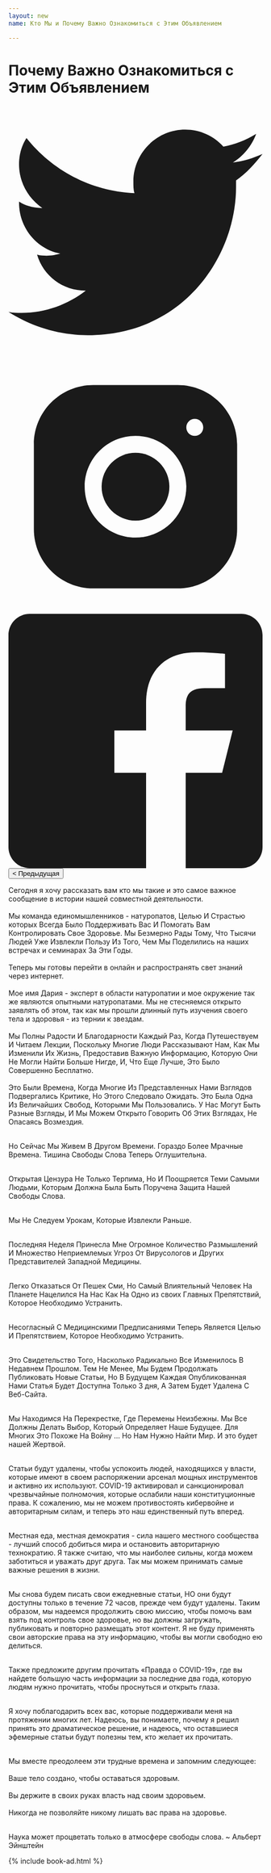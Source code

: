 ```yaml
---
layout: new
name: Кто Мы и Почему Важно Ознакомиться с Этим Объявлением

---
```

<body>
<div class="md:flex items-center justify-center mt-8 mb-8">
        <h1 class="text-6xl text-center font-bold bt-16"> 
       Почему Важно Ознакомиться с Этим Объявлением
        </h1>
</div>
 <div class="container mx:auto md:flex items-center justify-center mt-8 mb-8">
   <div class="flex items-center mt-4 space-x-4 sm:mt-0">
          <a href="/" class="transition-colors duration-300 text-purple-500 hover:text-white">
            <svg viewBox="0 0 24 24" fill="currentColor" class="h-5">
              <path
                d="M24,4.6c-0.9,0.4-1.8,0.7-2.8,0.8c1-0.6,1.8-1.6,2.2-2.7c-1,0.6-2,1-3.1,1.2c-0.9-1-2.2-1.6-3.6-1.6 c-2.7,0-4.9,2.2-4.9,4.9c0,0.4,0,0.8,0.1,1.1C7.7,8.1,4.1,6.1,1.7,3.1C1.2,3.9,1,4.7,1,5.6c0,1.7,0.9,3.2,2.2,4.1 C2.4,9.7,1.6,9.5,1,9.1c0,0,0,0,0,0.1c0,2.4,1.7,4.4,3.9,4.8c-0.4,0.1-0.8,0.2-1.3,0.2c-0.3,0-0.6,0-0.9-0.1c0.6,2,2.4,3.4,4.6,3.4 c-1.7,1.3-3.8,2.1-6.1,2.1c-0.4,0-0.8,0-1.2-0.1c2.2,1.4,4.8,2.2,7.5,2.2c9.1,0,14-7.5,14-14c0-0.2,0-0.4,0-0.6 C22.5,6.4,23.3,5.5,24,4.6z"
              ></path>
            </svg>
          </a>
          <a href="/" class="transition-colors duration-300 text-purple-500 hover:text-white">
            <svg viewBox="0 0 30 30" fill="currentColor" class="h-6">
              <circle cx="15" cy="15" r="4"></circle>
              <path
                d="M19.999,3h-10C6.14,3,3,6.141,3,10.001v10C3,23.86,6.141,27,10.001,27h10C23.86,27,27,23.859,27,19.999v-10   C27,6.14,23.859,3,19.999,3z M15,21c-3.309,0-6-2.691-6-6s2.691-6,6-6s6,2.691,6,6S18.309,21,15,21z M22,9c-0.552,0-1-0.448-1-1   c0-0.552,0.448-1,1-1s1,0.448,1,1C23,8.552,22.552,9,22,9z"
              ></path>
            </svg>
          </a>
          <a href="/" class="transition-colors duration-300 text-purple-500 hover:text-white">
            <svg viewBox="0 0 24 24" fill="currentColor" class="h-5">
              <path
                d="M22,0H2C0.895,0,0,0.895,0,2v20c0,1.105,0.895,2,2,2h11v-9h-3v-4h3V8.413c0-3.1,1.893-4.788,4.659-4.788 c1.325,0,2.463,0.099,2.795,0.143v3.24l-1.918,0.001c-1.504,0-1.795,0.715-1.795,1.763V11h4.44l-1,4h-3.44v9H22c1.105,0,2-0.895,2-2 V2C24,0.895,23.105,0,22,0z"
              ></path>
            </svg>
          </a>
  <a href="{{ site.baseurl }}/top-story/">
     <button class="bg-red-700 hover:bg-red-400 focus:bg-red-700 transition-colors text-white rounded-lg px-3 py-2 font-semibold ml-16"> 
 < Предыдущая 
     </button>
      </a>
       </div>
    </div>

 <div class="container mx:auto">
 <p class="text-2xl">
Сегодня я хочу рассказать вам кто мы такие и это самое важное сообщение в истории нашей совместной деятельности. 
<br/><br/>
Мы команда единомышленников - натуропатов, Целью И Страстью  которых Всегда Было Поддерживать Вас И Помогать Вам Контролировать Свое Здоровье. Мы Безмерно Рады Тому, Что Тысячи Людей Уже Извлекли Пользу Из Того, Чем Мы Поделились на наших встречах и семинарах За Эти Годы.
<br/><br/>
Теперь мы готовы перейти в онлайн и распространять свет знаний через интернет.
<br/><br/>
Мое имя Дария - эксперт в области натуропатии и мое окружение так же являются опытными натуропатами. Мы не стесняемся открыто заявлять об этом, так как мы прошли длинный путь изучения своего тела и здоровья - из тернии к звездам.
<br/><br/>
Мы Полны Радости И Благодарности Каждый Раз, Когда Путешествуем И Читаем Лекции, Поскольку Многие Люди Рассказывают Нам, Как Мы Изменили Их Жизнь, Предоставив Важную Информацию, Которую Они Не Могли Найти Больше Нигде, И, Что Еще Лучше, Это Было Совершенно Бесплатно.
<br/><br/>
Это Были Времена, Когда Многие Из Представленных Нами Взглядов Подвергались Критике, Но Этого Следовало Ожидать. Это Была Одна Из Величайших Свобод, Которыми Мы Пользовались. У Нас Могут Быть Разные Взгляды, И Мы Можем Открыто Говорить Об Этих Взглядах, Не Опасаясь Возмездия.
<br/><br/>

Но Сейчас Мы Живем В Другом Времени. Гораздо Более Мрачные Времена. Тишина Свободы Слова Теперь Оглушительна.
<br/><br/>

Открытая Цензура Не Только Терпима, Но И Поощряется Теми Самыми Людьми, Которым Должна Была Быть Поручена Защита Нашей Свободы Слова.
<br/><br/>

Мы Не Следуем Урокам, Которые Извлекли Раньше. 
<br/><br/>

Последняя Неделя Принесла Мне Огромное Количество Размышлений И Множество Неприемлемых Угроз От Вирусологов и Других Представителей Западной Медицины. 
<br/><br/>

Легко Отказаться От Пешек Сми, Но Самый Влиятельный Человек На Планете Нацелился На Нас Как На Одно из своих Главных Препятствий, Которое Необходимо Устранить. 
<br/><br/>

Несогласный С Медицинскими Предписаниями Теперь Является Целью И Препятствием, Которое Необходимо Устранить. <br/><br/>

Это Свидетельство Того, Насколько Радикально Все Изменилось В Недавнем Прошлом. Тем Не Менее, Мы Будем Продолжать Публиковать Новые Статьи, Но В Будущем Каждая Опубликованная Нами Статья Будет Доступна Только 3 дня, А Затем Будет Удалена С Веб-Сайта.
<br/><br/>

Мы Находимся На Перекрестке, Где Перемены Неизбежны. Мы Все Должны Делать Выбор, Который Определяет Наше Будущее. Для Многих Это Похоже На Войну ... Но Нам Нужно Найти Мир. И это будет нашей Жертвой. 
<br/><br/>

Статьи будут удалены, чтобы успокоить людей, находящихся у власти, которые имеют в своем распоряжении арсенал мощных инструментов и активно их используют. COVID-19 активировал и санкционировал чрезвычайные полномочия, которые ослабили наши конституционные права. К сожалению, мы не можем противостоять кибервойне и авторитарным силам, и теперь это наш единственный путь вперед.
<br/><br/>

Местная еда, местная демократия - сила нашего местного сообщества - лучший способ добиться мира и остановить авторитарную технократию. Я также считаю, что мы наиболее сильны, когда можем заботиться и уважать друг друга. Так мы можем принимать самые важные решения в жизни.
<br/><br/>

Мы снова будем писать свои ежедневные статьи, НО они будут доступны только в течение 72 часов, прежде чем будут удалены. Таким образом, мы надеемся продолжить свою миссию, чтобы помочь вам взять под контроль свое здоровье, но вы должны загружать, публиковать и повторно размещать этот контент. Я не буду применять свои авторские права на эту информацию, чтобы вы могли свободно ею делиться.
<br/><br/>

Также предложите другим прочитать «Правда о COVID-19», где вы найдете большую часть информации за последние два года, которую людям нужно прочитать, чтобы проснуться и открыть глаза. 
<br/><br/>

Я хочу поблагодарить всех вас, которые поддерживали меня на протяжении многих лет. Надеюсь, вы понимаете, почему я решил принять это драматическое решение, и надеюсь, что оставшиеся эфемерные статьи будут полезны тем, кто желает их прочитать.
<br/><br/>

Мы вместе преодолеем эти трудные времена и запомним следующее:
<br/><br/>
    Ваше тело создано, чтобы оставаться здоровым.
<br/><br/>
    Вы держите в своих руках власть над своим здоровьем.
<br/><br/>
    Никогда не позволяйте никому лишать вас права на здоровье.
<br/><br/>
</p>
<p class="italic text-2xl">
Наука может процветать только в атмосфере свободы слова. ~ Альберт Эйнштейн  
</p>      
</div>
<script src="https://unpkg.com/vanilla-back-to-top@7.2.1/dist/vanilla-back-to-top.min.js"></script>
    <script>addBackToTop({
    diameter: 56,
    backgroundColor: 'indigo',
    textColor: '#fff'
    })</script>
     {% include book-ad.html %}
  